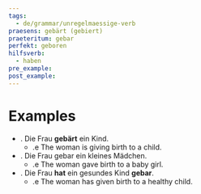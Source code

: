 ```yaml
---
tags:
  - de/grammar/unregelmaessige-verb
praesens: gebärt (gebiert)
praeteritum: gebar
perfekt: geboren
hilfsverb:
  - haben
pre_example: 
post_example: 
---
```


# Examples
- . Die Frau **gebärt** ein Kind.
	- .e The woman is giving birth to a child.
- . Die Frau gebar ein kleines Mädchen.
	- .e The woman gave birth to a baby girl.
- . Die Frau **hat** ein gesundes Kind **gebar**.
	- .e The woman has given birth to a healthy child.
